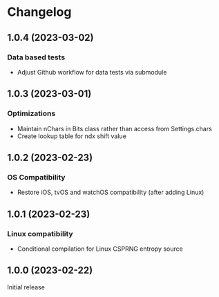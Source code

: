 # Changelog

## 1.0.4 (2023-03-02)
### Data based tests
- Adjust Github workflow for data tests via submodule

## 1.0.3 (2023-03-01)

### Optimizations
- Maintain nChars in Bits class rather than access from Settings.chars
- Create lookup table for ndx shift value

## 1.0.2 (2023-02-23)

### OS Compatibility
- Restore iOS, tvOS and watchOS compatibility (after adding Linux)

## 1.0.1 (2023-02-23)

### Linux compatibility
- Conditional compilation for Linux CSPRNG entropy source

## 1.0.0 (2023-02-22)

Initial release
